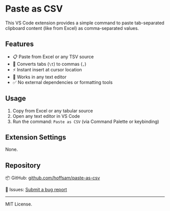 # Paste as CSV

This VS Code extension provides a simple command to paste tab-separated clipboard content (like from Excel) as comma-separated values.

## Features

- 📋 Paste from Excel or any TSV source
- 🔁 Converts tabs (`\t`) to commas (`,`)
- ⚡ Instant insert at cursor location
- 🔨 Works in any text editor
- ✅ No external dependencies or formatting tools

## Usage

1. Copy from Excel or any tabular source
2. Open any text editor in VS Code
3. Run the command: `Paste as CSV` (via Command Palette or keybinding)

## Extension Settings

None.

## Repository

📦 GitHub: [github.com/hoffsam/paste-as-csv](https://github.com/hoffsam/paste-as-csv)

🐞 Issues: [Submit a bug report](https://github.com/hoffsam/paste-as-csv/issues)

---

MIT License.